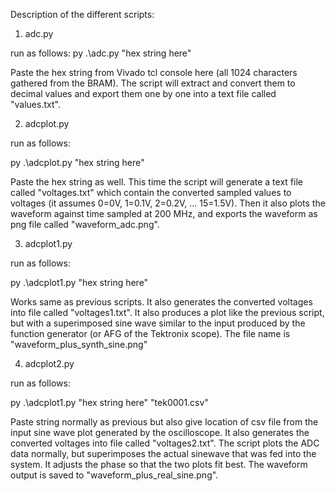 Description of the different scripts:

1. adc.py

run as follows:
py .\adc.py "hex string here"

Paste the hex string from Vivado tcl console here (all 1024 characters gathered from the BRAM). The script will extract and convert them to decimal values and export them one by one into a text file called "values.txt".


2. adcplot.py

run as follows:

py .\adcplot.py "hex string here"

Paste the hex string as well. This time the script will generate a text file called "voltages.txt" which contain the converted sampled values to voltages (it assumes 0=0V, 1=0.1V, 2=0.2V, ... 15=1.5V). Then it also plots the waveform against time sampled at 200 MHz, and exports the waveform as png file called "waveform_adc.png".


3. adcplot1.py

run as follows:

py .\adcplot1.py "hex string here"

Works same as previous scripts. It also generates the converted voltages into file called "voltages1.txt". It also produces a plot like the previous script, but with a superimposed sine wave similar to the input produced by the function generator (or AFG of the Tektronix scope). The file name is "waveform_plus_synth_sine.png"


4. adcplot2.py

run as follows:

py .\adcplot1.py "hex string here" "tek0001.csv"

Paste string normally as previous but also give location of csv file from the input sine wave plot generated by the oscilloscope. It also generates the converted voltages into file called "voltages2.txt". The script plots the ADC data normally, but superimposes the actual sinewave that was fed into the system. It adjusts the phase so that the two plots fit best. The waveform output is saved to "waveform_plus_real_sine.png".
